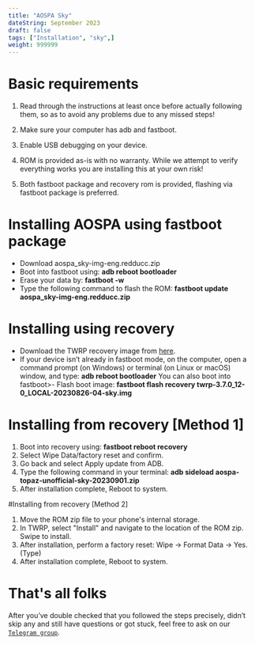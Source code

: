 ```yaml
---
title: "AOSPA Sky"
dateString: September 2023
draft: false
tags: ["Installation", "sky",]
weight: 999999
---
```


# Basic requirements

1. Read through the instructions at least once before actually following them, so as to avoid any problems due to any missed steps!

2. Make sure your computer has adb and fastboot.

3. Enable USB debugging on your device.

4. ROM is provided as-is with no warranty. While we attempt to verify everything works you are installing this at your own risk!

5. Both fastboot package and recovery rom is provided, flashing via fastboot package is preferred.

# Installing AOSPA using fastboot package

- Download aospa_sky-img-eng.redducc.zip
- Boot into fastboot using: **adb reboot bootloader**
- Erase your data by: **fastboot -w**
- Type the following command to flash the ROM:
    **fastboot update aospa_sky-img-eng.redducc.zip**

# Installing using recovery

- Download the TWRP recovery image from [here](https://github.com/pjgowtham/recovery_device_xiaomi_sky/releases).
- If your device isn’t already in fastboot mode, on the computer, open a command prompt (on Windows) or terminal (on Linux or macOS) window, and type: **adb reboot bootloader** You can also boot into fastboot>- Flash boot image:
    **fastboot flash recovery twrp-3.7.0_12-0_LOCAL-20230826-04-sky.img**

# Installing from recovery [Method 1]

1. Boot into recovery using:
    **fastboot reboot recovery**
2. Select Wipe Data/factory reset and confirm.
3. Go back and select Apply update from ADB.
4. Type the following command in your terminal:
    **adb sideload aospa-topaz-unofficial-sky-20230901.zip**
5. After installation complete, Reboot to system.

#Installing from recovery [Method 2]

1. Move the ROM zip file to your phone's internal storage.
2. In TWRP, select "Install" and navigate to the location of the ROM zip. Swipe to install.
3. After installation, perform a factory reset: Wipe -> Format Data -> Yes. (Type)
4. After installation complete, Reboot to system.

# That's all folks
After you’ve double checked that you followed the steps precisely, didn’t skip any and still have questions or got stuck, feel free to ask on our [`Telegram group`](https://t.me/stayparanoid_sky).
